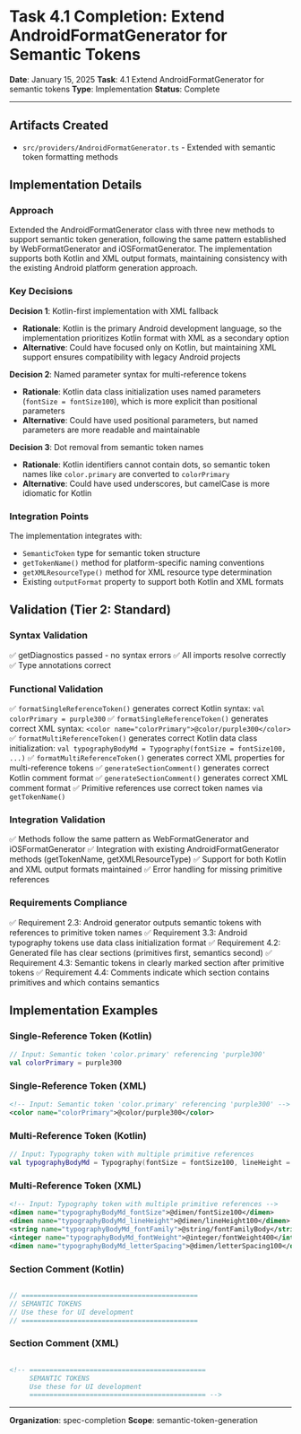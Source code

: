 # Task 4.1 Completion: Extend AndroidFormatGenerator for Semantic Tokens

**Date**: January 15, 2025
**Task**: 4.1 Extend AndroidFormatGenerator for semantic tokens
**Type**: Implementation
**Status**: Complete

---

## Artifacts Created

- `src/providers/AndroidFormatGenerator.ts` - Extended with semantic token formatting methods

## Implementation Details

### Approach

Extended the AndroidFormatGenerator class with three new methods to support semantic token generation, following the same pattern established by WebFormatGenerator and iOSFormatGenerator. The implementation supports both Kotlin and XML output formats, maintaining consistency with the existing Android platform generation approach.

### Key Decisions

**Decision 1**: Kotlin-first implementation with XML fallback
- **Rationale**: Kotlin is the primary Android development language, so the implementation prioritizes Kotlin format with XML as a secondary option
- **Alternative**: Could have focused only on Kotlin, but maintaining XML support ensures compatibility with legacy Android projects

**Decision 2**: Named parameter syntax for multi-reference tokens
- **Rationale**: Kotlin data class initialization uses named parameters (`fontSize = fontSize100`), which is more explicit than positional parameters
- **Alternative**: Could have used positional parameters, but named parameters are more readable and maintainable

**Decision 3**: Dot removal from semantic token names
- **Rationale**: Kotlin identifiers cannot contain dots, so semantic token names like `color.primary` are converted to `colorPrimary`
- **Alternative**: Could have used underscores, but camelCase is more idiomatic for Kotlin

### Integration Points

The implementation integrates with:
- `SemanticToken` type for semantic token structure
- `getTokenName()` method for platform-specific naming conventions
- `getXMLResourceType()` method for XML resource type determination
- Existing `outputFormat` property to support both Kotlin and XML formats

## Validation (Tier 2: Standard)

### Syntax Validation
✅ getDiagnostics passed - no syntax errors
✅ All imports resolve correctly
✅ Type annotations correct

### Functional Validation
✅ `formatSingleReferenceToken()` generates correct Kotlin syntax: `val colorPrimary = purple300`
✅ `formatSingleReferenceToken()` generates correct XML syntax: `<color name="colorPrimary">@color/purple300</color>`
✅ `formatMultiReferenceToken()` generates correct Kotlin data class initialization: `val typographyBodyMd = Typography(fontSize = fontSize100, ...)`
✅ `formatMultiReferenceToken()` generates correct XML properties for multi-reference tokens
✅ `generateSectionComment()` generates correct Kotlin comment format
✅ `generateSectionComment()` generates correct XML comment format
✅ Primitive references use correct token names via `getTokenName()`

### Integration Validation
✅ Methods follow the same pattern as WebFormatGenerator and iOSFormatGenerator
✅ Integration with existing AndroidFormatGenerator methods (getTokenName, getXMLResourceType)
✅ Support for both Kotlin and XML output formats maintained
✅ Error handling for missing primitive references

### Requirements Compliance
✅ Requirement 2.3: Android generator outputs semantic tokens with references to primitive token names
✅ Requirement 3.3: Android typography tokens use data class initialization format
✅ Requirement 4.2: Generated file has clear sections (primitives first, semantics second)
✅ Requirement 4.3: Semantic tokens in clearly marked section after primitive tokens
✅ Requirement 4.4: Comments indicate which section contains primitives and which contains semantics

## Implementation Examples

### Single-Reference Token (Kotlin)
```kotlin
// Input: Semantic token 'color.primary' referencing 'purple300'
val colorPrimary = purple300
```

### Single-Reference Token (XML)
```xml
<!-- Input: Semantic token 'color.primary' referencing 'purple300' -->
<color name="colorPrimary">@color/purple300</color>
```

### Multi-Reference Token (Kotlin)
```kotlin
// Input: Typography token with multiple primitive references
val typographyBodyMd = Typography(fontSize = fontSize100, lineHeight = lineHeight100, fontFamily = fontFamilyBody, fontWeight = fontWeight400, letterSpacing = letterSpacing100)
```

### Multi-Reference Token (XML)
```xml
<!-- Input: Typography token with multiple primitive references -->
<dimen name="typographyBodyMd_fontSize">@dimen/fontSize100</dimen>
<dimen name="typographyBodyMd_lineHeight">@dimen/lineHeight100</dimen>
<string name="typographyBodyMd_fontFamily">@string/fontFamilyBody</string>
<integer name="typographyBodyMd_fontWeight">@integer/fontWeight400</integer>
<dimen name="typographyBodyMd_letterSpacing">@dimen/letterSpacing100</dimen>
```

### Section Comment (Kotlin)
```kotlin

// ============================================
// SEMANTIC TOKENS
// Use these for UI development
// ============================================

```

### Section Comment (XML)
```xml

<!-- ============================================
     SEMANTIC TOKENS
     Use these for UI development
     ============================================ -->

```

---

**Organization**: spec-completion
**Scope**: semantic-token-generation
